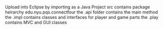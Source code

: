 Upload into Eclipse by importing as a Java Project
src contains package heirarchy edu.nyu.pqs.connectfour
the .api folder contains the main method
the .impl contains classes and interfaces for player and game parts
the .play contains MVC and GUI classes
